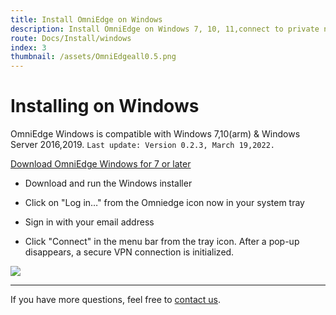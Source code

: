 ```yaml
---
title: Install OmniEdge on Windows
description: Install OmniEdge on Windows 7, 10, 11,connect to private network.
route: Docs/Install/windows
index: 3
thumbnail: /assets/OmniEdgeall0.5.png
---
```


# Installing on Windows

OmniEdge Windows is compatible with Windows 7,10(arm) & Windows Server 2016,2019. `Last update: Version 0.2.3, March 19,2022.`

[Download OmniEdge Windows for 7 or later](/install/download/0.2.3/omniedge-setup-0.2.3.exe)

+ Download and run the Windows installer

+ Click on "Log in…" from the Omniedge icon now in your system tray

+ Sign in with your email address

+ Click "Connect" in the menu bar from the tray icon. After a pop-up disappears, a secure VPN connection is initialized.

![](/assets/download/win-installation.gif)

----

If you have more questions, feel free to [contact us](mailto:support@omniedge.io).